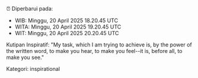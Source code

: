 ⏰ Diperbarui pada:
- WIB: Minggu, 20 April 2025 18.20.45 UTC
- WITA: Minggu, 20 April 2025 19.20.45 UTC
- WIT: Minggu, 20 April 2025 20.20.45 UTC

Kutipan Inspiratif:
"My task, which I am trying to achieve is, by the power of the written word, to make you hear, to make you feel--it is, before all, to make you see."


Kategori: inspirational

